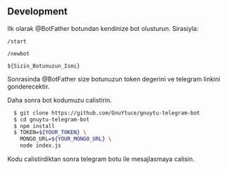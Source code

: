 ## Development

Ilk olarak @BotFather botundan kendinize bot olusturun. Sirasiyla:

	/start

	/newbot
	
	${Sizin_Botunuzun_Ismi}

Sonrasinda @BotFather size botunuzun token degerini ve telegram linkini gonderecektir.

Daha sonra bot kodumuzu calistirin.

```bash
  $ git clone https://github.com/GnuYtuce/gnuytu-telegram-bot
  $ cd gnuytu-telegram-bot
  $ npm install
  $ TOKEN=${YOUR_TOKEN} \
    MONGO_URL=${YOUR_MONGO_URL} \
    node index.js
```

Kodu calistirdiktan sonra telegram botu ile mesajlasmaya calisin.
